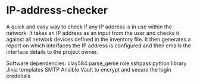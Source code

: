 # IP-address-checker
A quick and easy way to check if any IP address is in use within the network.
It takes an IP address as an input from the user and checks it against all network devices defined in the inventory file.
It then generates a report on which interfaces the IP address is configured and then emails the interface details to the project owner.

Software dependencies:
clay584.parse_genie role
sshpass python library
Jinja templates
SMTP
Ansible Vault to encrypt and secure the login credetials
